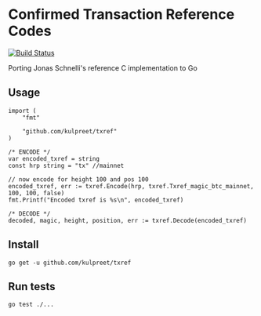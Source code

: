 # Confirmed Transaction Reference Codes

[![Build Status](https://travis-ci.org/kulpreet/txref.svg?branch=master)](https://travis-ci.org/kulpreet/txref)

Porting Jonas Schnelli's reference C implementation to Go

## Usage

```golang
import (
    "fmt"
    
	"github.com/kulpreet/txref"
)

/* ENCODE */
var encoded_txref = string
const hrp string = "tx" //mainnet

// now encode for height 100 and pos 100
encoded_txref, err := txref.Encode(hrp, txref.Txref_magic_btc_mainnet, 100, 100, false)
fmt.Printf("Encoded txref is %s\n", encoded_txref)

/* DECODE */
decoded, magic, height, position, err := txref.Decode(encoded_txref)
```

## Install

`go get -u github.com/kulpreet/txref`

## Run tests

`go test ./...`
